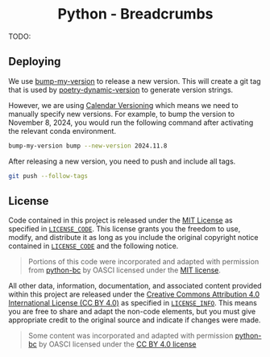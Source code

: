 <h1 align="center">Python - Breadcrumbs</h1>

TODO:

## Deploying

We use [bump-my-version](https://github.com/callowayproject/bump-my-version) to release a new version.
This will create a git tag that is used by [poetry-dynamic-version](https://github.com/mtkennerly/poetry-dynamic-versioning) to generate version strings.

However, we are using [Calendar Versioning](https://calver.org/) which means we need to manually specify new versions.
For example, to bump the version to November 8, 2024, you would run the following command after activating the relevant conda environment.

```bash
bump-my-version bump --new-version 2024.11.8
```

After releasing a new version, you need to push and include all tags.

```bash
git push --follow-tags
```

## License

Code contained in this project is released under the [MIT License](https://spdx.org/licenses/MIT.html) as specified in [`LICENSE_CODE`](https://gitlab.com/oasci/python-bc/blob/main/LICENSE_CODE.md).
This license grants you the freedom to use, modify, and distribute it as long as you include the original copyright notice contained in [`LICENSE_CODE`](https://gitlab.com/oasci/python-bc/blob/main/LICENSE_CODE.md) and the following notice.

> Portions of this code were incorporated and adapted with permission from [python-bc](https://gitlab.com/oasci/python-bc) by OASCI licensed under the [MIT license](https://gitlab.com/oasci/python-bc/blob/main/LICENSE_CODE.md).

All other data, information, documentation, and associated content provided within this project are released under the [Creative Commons Attribution 4.0 International License (CC BY 4.0)](https://creativecommons.org/licenses/by/4.0/) as specified in [`LICENSE_INFO`](https://gitlab.com/oasci/python-bc/blob/main/LICENSE_INFO.md).
This means you are free to share and adapt the non-code elements, but you must give appropriate credit to the original source and indicate if changes were made.

> Some content was incorporated and adapted with permission [python-bc](https://gitlab.com/oasci/python-bc) by OASCI licensed under the [CC BY 4.0 license](https://gitlab.com/oasci/python-bc/blob/main/LICENSE_INFO.md)
